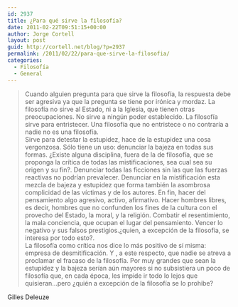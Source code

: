 ```yaml
---
id: 2937
title: ¿Para qué sirve la filosofía?
date: 2011-02-22T09:51:15+00:00
author: Jorge Cortell
layout: post
guid: http://cortell.net/blog/?p=2937
permalink: /2011/02/22/para-que-sirve-la-filosofia/
categories:
  - Filosofí­a
  - General
---
```

> <div>
>   Cuando alguien pregunta para que sirve la filosofía, la respuesta debe ser agresiva ya que la pregunta se tiene por irónica y mordaz. La filosofía no sirve al Estado, ni a la Iglesia, que tienen otras preocupaciones. No sirve a ningún poder establecido. La filosofía sirve para entristecer. Una filosofía que no entristece o no contraría a nadie no es una filosofía.
> </div>
> 
> <div>
>   Sirve para detestar la estupidez, hace de la estupidez una cosa vergonzosa. Sólo tiene un uso: denunciar la bajeza en todas sus formas. ¿Existe alguna disciplina, fuera de la de filosofía, que se proponga la crítica de todas las mistificaciones, sea cual sea su origen y su fin?. Denunciar todas las ficciones sin las que las fuerzas reactivas no podrían prevalecer. Denunciar en la mistificación esta mezcla de bajeza y estupidez que forma también la asombrosa complicidad de las víctimas y de los autores. En fin, hacer del pensamiento algo agresivo, activo, afirmativo. Hacer hombres libres, es decir, hombres que no confunden los fines de la cultura con el provecho del Estado, la moral, y la religión. Combatir el resentimiento, la mala conciencia, que ocupan el lugar del pensamiento. Vencer lo negativo y sus falsos prestigios.¿quien, a excepción de la filosofía, se interesa por todo esto?.
> </div>
> 
> <div>
>   La filosofía como crítica nos dice lo más positivo de sí misma: empresa de desmitificación. Y , a este respecto, que nadie se atreva a proclamar el fracaso de la filosofía. Por muy grandes que sean la estupidez y la bajeza serían aún mayores si no subsistiera un poco de filosofía que, en cada época, les impide ir todo lo lejos que quisieran...pero ¿quién a excepción de la filosofía se lo prohibe?
> </div>

<div>
  Gilles Deleuze
</div>